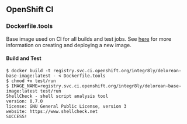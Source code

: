 ## OpenShift CI

### Dockerfile.tools

Base image used on CI for all builds and test jobs. See [here](https://github.com/integr8ly/ci-cd/blob/master/openshift-ci/README.md) for more information on creating and deploying a new image.

#### Build and Test

```
$ docker build -t registry.svc.ci.openshift.org/integr8ly/delorean-base-image:latest - < Dockerfile.tools
$ chmod +x test/run
$ IMAGE_NAME=registry.svc.ci.openshift.org/integr8ly/delorean-base-image:latest test/run
ShellCheck - shell script analysis tool
version: 0.7.0
license: GNU General Public License, version 3
website: https://www.shellcheck.net
SUCCESS!
```